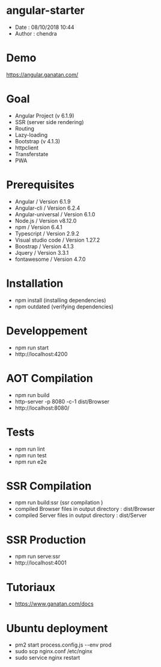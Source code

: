 # angular-starter
- Date : 08/10/2018 10:44
- Author : chendra

# Demo
https://angular.ganatan.com/

# Goal
- Angular Project (v 6.1.9)
- SSR (server side rendering)
- Routing
- Lazy-loading
- Bootstrap (v 4.1.3)
- httpclient
- Transferstate
- PWA

# Prerequisites
- Angular / Version 6.1.9
- Angular-cli / Version 6.2.4
- Angular-universal / Version 6.1.0
- Node.js / Version v8.12.0
- npm / Version 6.4.1
- Typescript / Version 2.9.2
- Visual studio code / Version 1.27.2
- Boostrap / Version 4.1.3
- Jquery / Version 3.3.1
- fontawesome / Version 4.7.0

# Installation
- npm install (installing dependencies)
- npm outdated (verifying dependencies)

# Developpement
- npm run start
- http://localhost:4200

# AOT Compilation 
- npm run build
- http-server -p 8080 -c-1 dist/Browser 
- http://localhost:8080/

# Tests
- npm run lint
- npm run test
- npm run e2e

# SSR Compilation 
- npm run build:ssr (ssr compilation )
- compiled Browser files in output directory : dist/Browser
- compiled Server files in output directory : dist/Server 

# SSR Production
- npm run serve:ssr
- http://localhost:4001

# Tutoriaux
- https://www.ganatan.com/docs

# Ubuntu deployment
- pm2 start process.config.js --env prod
- sudo scp nginx.conf /etc/nginx
- sudo service nginx restart

